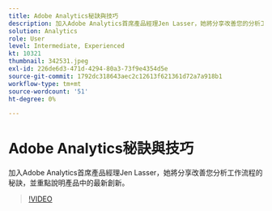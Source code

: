 ```yaml
---
title: Adobe Analytics秘訣與技巧
description: 加入Adobe Analytics首席產品經理Jen Lasser，她將分享改善您的分析工作流程並突顯最新創新的秘訣
solution: Analytics
role: User
level: Intermediate, Experienced
kt: 10321
thumbnail: 342531.jpeg
exl-id: 226de6d3-471d-4294-80a3-73f9e4354d5e
source-git-commit: 1792dc318643aec2c12613f621361d72a7a918b1
workflow-type: tm+mt
source-wordcount: '51'
ht-degree: 0%

---
```


# Adobe Analytics秘訣與技巧

加入Adobe Analytics首席產品經理Jen Lasser，她將分享改善您分析工作流程的秘訣，並重點說明產品中的最新創新。

>[!VIDEO](https://video.tv.adobe.com/v/342531/?quality=12&learn=on)
